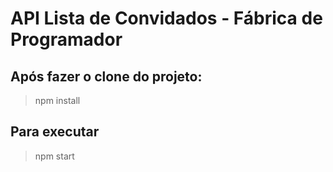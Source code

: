 #   API Lista de Convidados - Fábrica de Programador


## Após fazer o clone do projeto:

> npm install

## Para executar

> npm start


